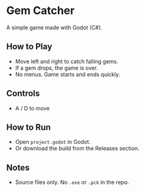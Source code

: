 # Gem Catcher

A simple game made with Godot (C#).

## How to Play

- Move left and right to catch falling gems.
- If a gem drops, the game is over.
- No menus. Game starts and ends quickly.

## Controls

- A / D to move

## How to Run

- Open `project.godot` in Godot.
- Or download the build from the Releases section.

## Notes

- Source files only. No `.exe` or `.pck` in the repo.
